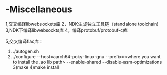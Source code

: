 # -Miscellaneous

1,交叉编译libwebsockets库
2，NDK生成独立工具链（standalone toolchain)
3,NDK下编译libwebsockts库
4，编译protobuf/protobuf-c库

5,交叉编译flac库：
1) ./autogen.sh
2) ./configure --host=aarch64-poky-linux-gnu --prefix=<where you want to install the .so lib path> --enable-shared --disable-asm-optimizations
3)make
4)make install
